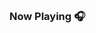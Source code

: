 
## 


<!--<div align="center">
  <a href="https://github.com/moisesgianizelli">
  <img height="180em" src="https://github-readme-stats.vercel.app/api?username=moisesgianizelli&show_icons=true&theme=vue-dark&include_all_commits=true&count_private=true"/>
  <img height="180em" src="https://github-readme-stats.vercel.app/api/top-langs/?username=moisesgianizelli&layout=compact&langs_count=7&theme=vue-dark"/>
    <div style="display: inline_block"><br>
<!--   <img align="center" alt="" height="30" width="40" src="https://raw.githubusercontent.com/devicons/devicon/master/icons/javascript/javascript-plain.svg">
  <img align="center" alt="Rafa-React" height="30" width="40" src="https://raw.githubusercontent.com/devicons/devicon/master/icons/react/react-original.svg"> 
    
</div> -->

### Now Playing 🎧

<!--[![spotify-github-profile](https://spotify-github-profile.vercel.app/api/view?uid=22qss4iy7vbpgkeqoxzwd7zri&cover_image=true&theme=default&show_offline=false&background_color=121212&interchange=true&bar_color=53b14f&bar_color_cover=true)](https://spotify-github-profile.vercel.app/api/view?uid=22qss4iy7vbpgkeqoxzwd7zri&redirect=true)
<br/>
---
## 
